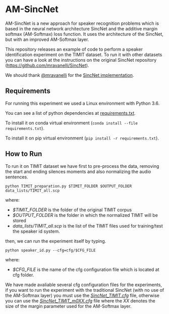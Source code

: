 
# AM-SincNet
AM-SincNet is a new approach for speaker recognition problems which is based in the neural network architecture SincNet and the additive margin softmax  (AM-Softmax) loss function. It uses the architecture of the SincNet, but with an improved AM-Softmax layer.

This repository releases an example of code to perform a speaker identification experiment on the TIMIT dataset. To run it with other datasets you can have a look at the instructions on the original SincNet repository (https://github.com/mravanelli/SincNet).

We should thank [@mravanelli](https://github.com/mravanelli/) for the [SincNet implementation](https://github.com/mravanelli/SincNet).

## Requirements
For running this experiment we used a Linux environment with Python 3.6.

You can see a list of python dependencies at [requirements.txt](requirements.txt).

To install it on conda virtual environment (`conda install --file requirements.txt`).

To install it on pip virtual environment (`pip install -r requirements.txt`).

## How to Run
To run it on TIMIT dataset we have first to pre-process the data, removing the start and ending silences moments and also normalizing the audio sentences.

``
python TIMIT_preparation.py $TIMIT_FOLDER $OUTPUT_FOLDER data_lists/TIMIT_all.scp
``

where:
- *$TIMIT_FOLDER* is the folder of the original TIMIT corpus
- *$OUTPUT_FOLDER* is the folder in which the normalized TIMIT will be stored
- *data_lists/TIMIT_all.scp* is the list of the TIMIT files used for training/test the speaker id system.

then, we can run the experiment itself by typing.

``
python speaker_id.py --cfg=cfg/$CFG_FILE
``

where:
- *$CFG_FILE* is the name of the cfg configuration file which is located at cfg folder.

We have made avaliable several cfg configuration files for the experiments, if you want to run the experiment with the traditional SincNet (with no use of the AM-Softmax layer) you must use the [*SincNet_TIMIT.cfg*](cfg/SincNet_TIMIT.cfg) file, otherwise you can use the [*SincNet_TIMIT_m0XX.cfg*](cfg/) file where the *XX* denotes the size of the margin parameter used for the AM-Softmax layer.
